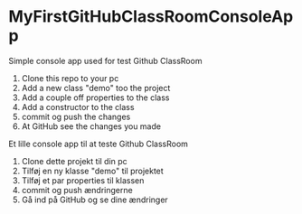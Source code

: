 # MyFirstGitHubClassRoomConsoleApp
Simple console app used for test Github ClassRoom

1) Clone this repo to your pc
2) Add a new class "demo" too the  project
3) Add a couple off properties to the class
4) Add a constructor to the class
4) commit og push the changes
5) At GitHub see the changes you made



Et lille console app til at teste Github ClassRoom

1) Clone dette projekt til din pc
2) Tilføj en ny klasse "demo" til projektet
3) Tilføj et par properties til klassen
4) commit og push ændringerne
5) Gå ind på GitHub og se dine ændringer
